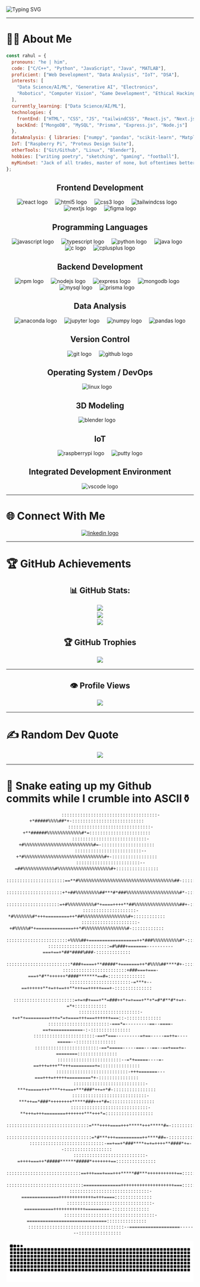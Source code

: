 <img src="https://readme-typing-svg.herokuapp.com?font=Fira+Code&size=24&pause=1000&color=2AA79B&width=800&lines=Welcome+to+Rahul's+GitHub+Profile!;Empowering+Creativity+%7C+Tech+Enthusiast;Always+Learning+%26+Building+Awesome+Stuff!" alt="Typing SVG">

---

# 👨‍💻 About Me
```js
const rahul = {
  pronouns: "he | him",
  code: ["C/C++", "Python", "JavaScript", "Java", "MATLAB"],
  proficient: ["Web Development", "Data Analysis", "IoT", "DSA"],
  interests: [
    "Data Science/AI/ML", "Generative AI", "Electronics",
    "Robotics", "Computer Vision", "Game Development", "Ethical Hacking"
  ],
  currently_learning: ["Data Science/AI/ML"],
  technologies: {
    frontEnd: ["HTML", "CSS", "JS", "tailwindCSS", "React.js", "Next.js", "Shadcn UI", "Figma", "Framer"],
    backEnd: ["MongoDB", "MySQL", "Prisma", "Express.js", "Node.js"]
  },
  dataAnalysis: { libraries: ["numpy", "pandas", "scikit-learn", "Matplotlib", "Seaborn"] },
  IoT: ["Raspberry Pi", "Proteus Design Suite"],
  otherTools: ["Git/Github", "Linux", "Blender"],
  hobbies: ["writing poetry", "sketching", "gaming", "football"],
  myMindset: "Jack of all trades, master of none, but oftentimes better than master of one."
};
```


<div align="center">
  <!-- Frontend Development -->
  <h2>Frontend Development</h2>
  <img src="https://cdn.jsdelivr.net/gh/devicons/devicon/icons/react/react-original.svg" height="40" alt="react logo"  />
  <img width="12" />
  <img src="https://cdn.jsdelivr.net/gh/devicons/devicon/icons/html5/html5-original.svg" height="40" alt="html5 logo"  />
  <img width="12" />
  <img src="https://cdn.jsdelivr.net/gh/devicons/devicon/icons/css3/css3-original.svg" height="40" alt="css3 logo"  />
  <img width="12" />
  <img src="https://cdn.jsdelivr.net/gh/devicons/devicon/icons/tailwindcss/tailwindcss-original-wordmark.svg" height="40" alt="tailwindcss logo"  />
  <img width="12" />
  <img src="https://cdn.jsdelivr.net/gh/devicons/devicon/icons/nextjs/nextjs-original.svg" height="40" alt="nextjs logo"  />
  <img width="12" />
  <img src="https://cdn.jsdelivr.net/gh/devicons/devicon/icons/figma/figma-original.svg" height="40" alt="figma logo"  />
  
  <!-- Programming Languages -->
  <h2>Programming Languages</h2>
  <img src="https://cdn.jsdelivr.net/gh/devicons/devicon/icons/javascript/javascript-original.svg" height="40" alt="javascript logo"  />
  <img width="12" />
  <img src="https://cdn.jsdelivr.net/gh/devicons/devicon/icons/typescript/typescript-original.svg" height="40" alt="typescript logo"  />
  <img width="12" />
  <img src="https://cdn.jsdelivr.net/gh/devicons/devicon/icons/python/python-original.svg" height="40" alt="python logo"  />
  <img width="12" />
  <img src="https://cdn.jsdelivr.net/gh/devicons/devicon/icons/java/java-original.svg" height="40" alt="java logo"  />
  <img width="12" />
  <img src="https://cdn.jsdelivr.net/gh/devicons/devicon/icons/c/c-original.svg" height="40" alt="c logo"  />
  <img width="12" />
  <img src="https://cdn.jsdelivr.net/gh/devicons/devicon/icons/cplusplus/cplusplus-original.svg" height="40" alt="cplusplus logo"  />
  
  <!-- Backend Development -->
  <h2>Backend Development</h2>
  <img src="https://cdn.jsdelivr.net/gh/devicons/devicon/icons/npm/npm-original-wordmark.svg" height="40" alt="npm logo"  />
  <img width="12" />
  <img src="https://cdn.jsdelivr.net/gh/devicons/devicon/icons/nodejs/nodejs-original.svg" height="40" alt="nodejs logo"  />
  <img width="12" />
  <img src="https://cdn.jsdelivr.net/gh/devicons/devicon/icons/express/express-original.svg" height="40" alt="express logo"  />
  <img width="12" />
  <img src="https://cdn.jsdelivr.net/gh/devicons/devicon/icons/mongodb/mongodb-original.svg" height="40" alt="mongodb logo"  />
  <img width="12" />
  <img src="https://cdn.jsdelivr.net/gh/devicons/devicon/icons/mysql/mysql-original.svg" height="40" alt="mysql logo"  />
  <img width="12" />
  <img src="https://cdn.simpleicons.org/prisma/2D3748" height="40" alt="prisma logo" />
  <img width="12" />
  
  <!-- Data Science / AI / Scientific Computing -->
  <h2>Data Analysis</h2>
  <img src="https://cdn.jsdelivr.net/gh/devicons/devicon/icons/anaconda/anaconda-original.svg" height="40" alt="anaconda logo"  />
  <img width="12" />
  <img src="https://cdn.jsdelivr.net/gh/devicons/devicon/icons/jupyter/jupyter-original.svg" height="40" alt="jupyter logo"  />
  <img width="12" />
  <img src="https://cdn.jsdelivr.net/gh/devicons/devicon/icons/numpy/numpy-original.svg" height="40" alt="numpy logo"  />
  <img width="12" />
  <img src="https://cdn.jsdelivr.net/gh/devicons/devicon/icons/pandas/pandas-original.svg" height="40" alt="pandas logo"  />
  
  <!-- Version Control -->
  <h2>Version Control</h2>
  <img src="https://cdn.jsdelivr.net/gh/devicons/devicon/icons/git/git-original.svg" height="40" alt="git logo"  />
  <img width="12" />
  <img src="https://cdn.jsdelivr.net/gh/devicons/devicon/icons/github/github-original.svg" height="40" alt="github logo"  />
  
  <!-- Operating System / DevOps -->
  <h2>Operating System / DevOps</h2>
  <img src="https://cdn.jsdelivr.net/gh/devicons/devicon/icons/linux/linux-original.svg" height="40" alt="linux logo"  />
  <img width="12" />
  
  <!-- 3D Modeling / IoT -->
  <h2>3D Modeling</h2>
  <img src="https://cdn.jsdelivr.net/gh/devicons/devicon/icons/blender/blender-original.svg" height="40" alt="blender logo"  />
  <img width="12" />

  <h2>IoT</h2>
  <img src="https://cdn.jsdelivr.net/gh/devicons/devicon/icons/raspberrypi/raspberrypi-original.svg" height="40" alt="raspberrypi logo"  />
  <img width="12" />
  <img src="https://cdn.jsdelivr.net/gh/devicons/devicon/icons/putty/putty-original.svg" height="40" alt="putty logo"  />
  
  <!-- Integrated Development Environment -->
  <h2>Integrated Development Environment</h2>
  <img src="https://cdn.jsdelivr.net/gh/devicons/devicon/icons/vscode/vscode-original.svg" height="40" alt="vscode logo"  />
</div>

</div>

---

# 🌐 Connect With Me
<div align="center">
  <a href="https://www.linkedin.com/in/rahulstack/">
  <img src="https://raw.githubusercontent.com/maurodesouza/profile-readme-generator/master/src/assets/icons/social/linkedin/default.svg" width="52" height="40" alt="linkedin logo"  />
  </a>
</div>

---


# 🏆 GitHub Achievements
<div align="center">

## 📊 GitHub Stats:
![](https://github-readme-stats.vercel.app/api?username=Rahul-Encoded&theme=shadow_green&hide_border=false&include_all_commits=true&count_private=true)<br/>
![](https://github-readme-streak-stats.herokuapp.com/?user=Rahul-Encoded&theme=shadow_green&hide_border=false)<br/>
![](https://github-readme-stats.vercel.app/api/top-langs/?username=Rahul-Encoded&theme=shadow_green&hide_border=false&include_all_commits=true&count_private=true&layout=compact)

## 🏆 GitHub Trophies
![](https://github-profile-trophy.vercel.app/?username=Rahul-Encoded&theme=shadow_green&no-frame=false&no-bg=true&margin-w=4)

---
## 👁️ Profile Views
<img src="https://profile-counter.glitch.me/Rahul-Encoded/count.svg?"  />

---
</div>

# ✍️ Random Dev Quote
<div align="center">
  
![](https://quotes-github-readme.vercel.app/api?type=vetical&theme=dark)

---
</div>

# 🐍 Snake eating up my Github commits while I crumble into ASCII⚱️
<div align="center">
  
            ::::::::::::::::::::::::::::::::::::-+*#####%%%%##*+-:::::::::::::::::::::::::::          
            :::::::::::::::::::::::::::::::-+**######%%%%%%%%%%%%%#*=:::::::::::::::::::::::          
            ::::::::::::::::::::::::::::-+#%%%%%%%%%%%%%%%%%%%%%%%%%%#=-::::::::::::::::::::          
            :::::::::::::::::::::::::--+*#%%%%%%%%%%%%%%%%%%%%%%%%%%%%%%#+-:::::::::::::::::          
            ::::::::::::::::::::::::--=##%%%%%%%%%%%%#%%%%%%%%%%%%%%%%%%%%#+::::::::::::::::          
            ::::::::::::::::::::::==**#%%%%%%%%%%%%%%%%%%%%%%%%%%%%%%%%%%%%##-::::::::::::::          
            :::::::::::::::::::::+*+##%%%%%%%%%##***#*###%%%%%%%%%%%%%%%%%%%%#*-::::::::::::          
            ::::::::::::::::::::=+#%%%%%%%%%%#*+====++++**##%%%%%%%%%%%%%%%%%##+-:::::::::::          
            ::::::::::::::::::::-*#%%%%%%%#*+++=========++*##%%%%%%%%%%%%%%%%%#+::::::::::::          
            :::::::::::::::::::::-+#%%%%%#*+==============++*#%%%%%%%%%%%%%%%%#-::::::::::::          
            :::::::::::::::::::::::+%%%%##+==================++*###%%%%%%%%%%#*-::::::::::::          
            :::::::::::::::::::::::=#%###+=======----------===+==+*##*####%###-:::::::::::::          
            ::::::::::::::::::::::::*###+====+**#####*+=======++*#%%%%##****#+-:::::::::::::          
            ::::::::::::::::::::::::+###===+===-===+*#**++++++*####*******==#=::::::::::::::          
            :::::::::::::::::::::::-=***+--==++++++**+=++==++**+++==+++++===+-::::::::::::::          
            :::::::::::::::::::::::=+=+#+===+**=###++*+=+===+**+*=#*#**#*+=+-=*+::::::::::::          
            :::::::::::::::::::::::-+=+*+=========+++=*=+====+++===++++++===::-:::::::::::::          
            :::::::::::::::::::::::-===*=---------==--====-==+============-:-:::::::::::::::          
            :::::::::::::::::::::::-==+*===---------=+==-----==++=----=====--:::::::::::::::          
            ::::::::::::::::::::::::-==*=====-----===---==--==+===+=-========:::::::::::::::          
            ::::::::::::::::::::::::--=*+=====----=-==+++=+++**+++=========+=:::::::::::::::          
            :::::::::::::::::::::::::::-+++=======---===+++=+++++=========*+-:::::::::::::::          
            :::::::::::::::::::::::::::-***+=====+++****++===+***###*++=+*#-::::::::::::::::          
            ::::::::::::::::::::::::::::-***++==*###*++++++++*****###+++*#=:::::::::::::::::          
            :::::::::::::::::::::::::::::-**+++=+++========+++++++***+++*=::::::::::::::::::          
            :::::::::::::::::::::::::::::::=***++++====+++*****+++*****#=-::::::::::::::::::          
            ::::::::::::::::::::::::::::::::=*#***+++==========++****##=-:::::::::::::::::::          
            ::::::::::::::::::::::::::::-==+==+*###****+=+=++++**####*+=--::::::::::::::::::          
            :::::::::::::::::::::::::::-=++++===++*#####******#####*+++++++==:::::::::::::::          
            ::::::::::::::::::::::::::::==+++===+===+++*****##***+++++++++++==::::::::::::::          
            :::::::::::::::::::::::::::::==============++++++++++++++++++++===::::::::::::::          
            ::::::::::::::::::::::::::::::-==============+++++++++++++=+++====::::::::::::::          
            ::::::::::::::::::::::::::::::::-===========++++++++++++=========-::::::::::::::          
            ::::::::::::::::::::::::::::::::::-==============================:::::::::::::::          
            ::::::::::::::::::::::::::::::::::::--===================-------::::::::::::::::  
                       
<img src="https://raw.githubusercontent.com/Rahul-Encoded/Rahul-Encoded/output/snake.svg" alt="Snake animation" />
</div>
